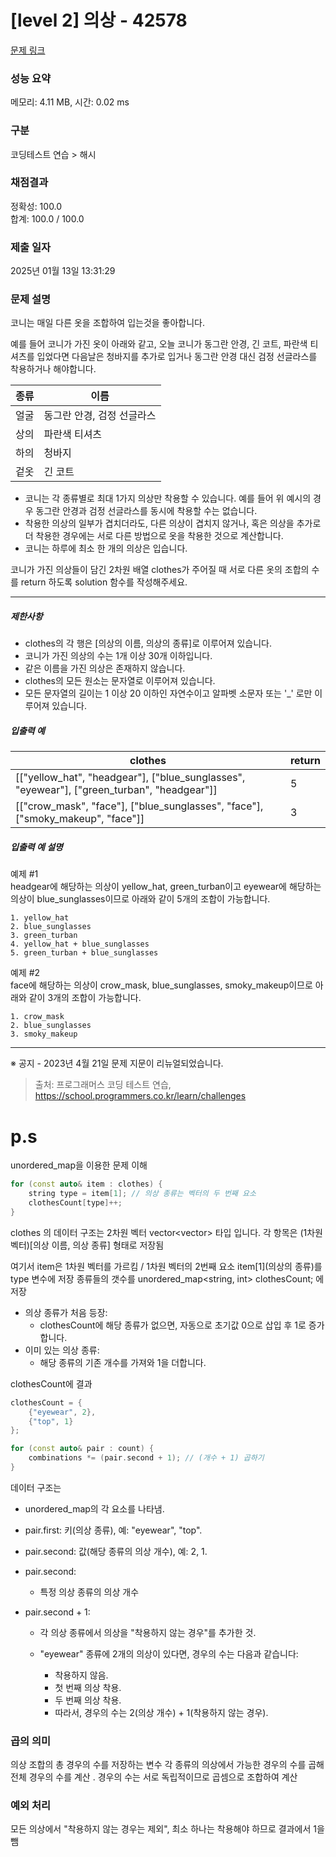 # [level 2] 의상 - 42578 

[문제 링크](https://school.programmers.co.kr/learn/courses/30/lessons/42578) 

### 성능 요약

메모리: 4.11 MB, 시간: 0.02 ms

### 구분

코딩테스트 연습 > 해시

### 채점결과

정확성: 100.0<br/>합계: 100.0 / 100.0

### 제출 일자

2025년 01월 13일 13:31:29

### 문제 설명

<p>코니는 매일 다른 옷을 조합하여 입는것을 좋아합니다.</p>

<p>예를 들어 코니가 가진 옷이 아래와 같고, 오늘 코니가 동그란 안경, 긴 코트, 파란색 티셔츠를 입었다면 다음날은 청바지를 추가로 입거나 동그란 안경 대신 검정 선글라스를 착용하거나 해야합니다.</p>
<table class="table">
        <thead><tr>
<th>종류</th>
<th>이름</th>
</tr>
</thead>
        <tbody><tr>
<td>얼굴</td>
<td>동그란 안경, 검정 선글라스</td>
</tr>
<tr>
<td>상의</td>
<td>파란색 티셔츠</td>
</tr>
<tr>
<td>하의</td>
<td>청바지</td>
</tr>
<tr>
<td>겉옷</td>
<td>긴 코트</td>
</tr>
</tbody>
      </table>
<ul>
<li>코니는 각 종류별로 최대 1가지 의상만 착용할 수 있습니다. 예를 들어 위 예시의 경우 동그란 안경과 검정 선글라스를 동시에 착용할 수는 없습니다. </li>
<li>착용한 의상의 일부가 겹치더라도, 다른 의상이 겹치지 않거나, 혹은 의상을 추가로 더 착용한 경우에는 서로 다른 방법으로 옷을 착용한 것으로 계산합니다.</li>
<li>코니는 하루에 최소 한 개의 의상은 입습니다.</li>
</ul>

<p>코니가 가진 의상들이 담긴 2차원 배열 clothes가 주어질 때 서로 다른 옷의 조합의 수를 return 하도록 solution 함수를 작성해주세요.</p>

<hr>

<h5>제한사항</h5>

<ul>
<li>clothes의 각 행은 [의상의 이름, 의상의 종류]로 이루어져 있습니다.</li>
<li>코니가 가진 의상의 수는 1개 이상 30개 이하입니다.</li>
<li>같은 이름을 가진 의상은 존재하지 않습니다.</li>
<li>clothes의 모든 원소는 문자열로 이루어져 있습니다.</li>
<li>모든 문자열의 길이는 1 이상 20 이하인 자연수이고 알파벳 소문자 또는 '_' 로만 이루어져 있습니다.</li>
</ul>

<h5>입출력 예</h5>
<table class="table">
        <thead><tr>
<th>clothes</th>
<th>return</th>
</tr>
</thead>
        <tbody><tr>
<td>[["yellow_hat", "headgear"], ["blue_sunglasses", "eyewear"], ["green_turban", "headgear"]]</td>
<td>5</td>
</tr>
<tr>
<td>[["crow_mask", "face"], ["blue_sunglasses", "face"], ["smoky_makeup", "face"]]</td>
<td>3</td>
</tr>
</tbody>
      </table>
<h5>입출력 예 설명</h5>

<p>예제 #1<br>
headgear에 해당하는 의상이 yellow_hat, green_turban이고 eyewear에 해당하는 의상이 blue_sunglasses이므로 아래와 같이 5개의 조합이 가능합니다.</p>
<div class="highlight"><pre class="codehilite"><code>1. yellow_hat
2. blue_sunglasses
3. green_turban
4. yellow_hat + blue_sunglasses
5. green_turban + blue_sunglasses
</code></pre></div>
<p>예제 #2<br>
face에 해당하는 의상이 crow_mask, blue_sunglasses, smoky_makeup이므로 아래와 같이 3개의 조합이 가능합니다.</p>
<div class="highlight"><pre class="codehilite"><code>1. crow_mask
2. blue_sunglasses
3. smoky_makeup
</code></pre></div>
<hr>

<p>※ 공지 - 2023년 4월 21일 문제 지문이 리뉴얼되었습니다.</p>


> 출처: 프로그래머스 코딩 테스트 연습, https://school.programmers.co.kr/learn/challenges


# p.s

unordered_map을 이용한 문제 이해

```cpp
for (const auto& item : clothes) {
    string type = item[1]; // 의상 종류는 벡터의 두 번째 요소
    clothesCount[type]++;
}
```
clothes 의 데이터 구조는 2차원 벡터 vector<vector<string>> 타입 입니다.
각 항목은 (1차원 벡터)[의상 이름, 의상 종류] 형태로 저장됨

여기서 item은 1차원 벡터를 가르킴 / 1차원 벡터의 2번째 요소 item[1](의상의 종류)를 type 변수에 저장
종류들의  갯수를 unordered_map<string, int> clothesCount; 에 저장

* 의상 종류가 처음 등장:
    * clothesCount에 해당 종류가 없으면, 자동으로 초기값 0으로 삽입 후 1로 증가합니다.
* 이미 있는 의상 종류:
    * 해당 종류의 기존 개수를 가져와 1을 더합니다.

clothesCount에 결과
```cpp
clothesCount = {
    {"eyewear", 2},
    {"top", 1}
};
```

```cpp
for (const auto& pair : count) {
    combinations *= (pair.second + 1); // (개수 + 1) 곱하기
}
```
데이터 구조는 

* unordered_map의 각 요소를 나타냄.
* pair.first: 키(의상 종류), 예: "eyewear", "top".
* pair.second: 값(해당 종류의 의상 개수), 예: 2, 1.


* pair.second:
    * 특정 의상 종류의 의상 개수
* pair.second + 1:
    * 각 의상 종류에서 의상을 "착용하지 않는 경우"를 추가한 것.

    * "eyewear" 종류에 2개의 의상이 있다면, 경우의 수는 다음과 같습니다:
        * 착용하지 않음.
        * 첫 번째 의상 착용.
        * 두 번째 의상 착용.
        * 따라서, 경우의 수는 2(의상 개수) + 1(착용하지 않는 경우).

### 곱의 의미
의상 조합의 총 경우의 수를 저장하는 변수
각 종류의 의상에서 가능한 경우의 수를 곱해 전체 경우의 수를 계산 . 경우의 수는 서로 독립적이므로 곱셈으로 조합하여 계산

### 예외 처리
모든 의상에서 "착용하지 않는 경우는 제외", 최소 하나는 착용해야 하므로 결과에서 1을 뺌
